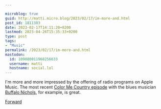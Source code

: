 ```yaml
---

microblog: true
guid: http://matti.micro.blog/2023/02/17/im-more-and.html
post_id: 1811303
date: 2023-02-17T14:11:20+0200
lastmod: 2023-04-26T15:35:33+0200
type: post
tags:
- "Music"
permalink: /2023/02/17/im-more-and.html
mastodon:
  id: 109880011968256633
  username: matti
  hostname: social.lol
---
```

I'm more and more impressed by the offering of radio programs on Apple Music. The most recent [Color Me Country episode](https://music.apple.com/us/station/buffalo-nichols/ra.1669383966) with the blues musician [Buffalo Nichols](https://www.buffalo-nichols.com), for example, is great.

[Forward](https://blog.martin-haehnel.de/2023/04/26/on-the-one.html)
